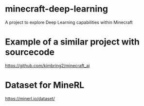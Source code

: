 # minecraft-deep-learning
A project to explore Deep Learning capabilities within Minecraft



# Example of a similar project with sourcecode
https://github.com/kimbring2/minecraft_ai


# Dataset for MineRL
https://minerl.io/dataset/
